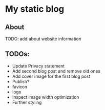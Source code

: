 # My static blog

## About
TODO: add about website information

## TODOs:
- Update Privacy statement
- Add second blog post and remove old ones
- Add cover image for the first blog post
- Publish?
- favicon
- logo
- Inspect image width optimization
- Further styling
